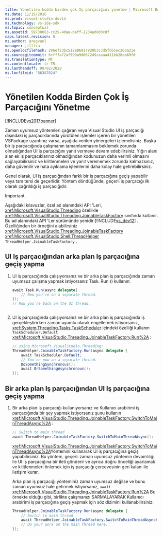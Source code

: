 ```yaml
---
title: Yönetilen kodda birden çok Iş parçacığını yönetme | Microsoft Docs
ms.date: 11/15/2016
ms.prod: visual-studio-dev14
ms.technology: vs-ide-sdk
ms.topic: conceptual
ms.assetid: 59730063-cc29-4dae-baff-2234ad8d0c8f
caps.latest.revision: 8
ms.author: gregvanl
manager: jillfra
ms.openlocfilehash: 296ef23bc512a86917920b3c3d5fbb5ec203a21e
ms.sourcegitcommit: 6cfffa72af599a9d667249caaaa411bb28ea69fd
ms.translationtype: MT
ms.contentlocale: tr-TR
ms.lasthandoff: 09/02/2020
ms.locfileid: "86387024"
---
```

# <a name="managing-multiple-threads-in-managed-code"></a>Yönetilen Kodda Birden Çok İş Parçacığını Yönetme
[!INCLUDE[vs2017banner](../includes/vs2017banner.md)]

Zaman uyumsuz yöntemleri çağıran veya Visual Studio UI iş parçacığı dışındaki iş parçacıklarında yürütülen işlemler içeren bir yönetilen VSPackage uzantınız varsa, aşağıda verilen yönergeleri izlemelisiniz. Başka bir iş parçacığında çalışmanın tamamlanmasını beklemek zorunda olmadığından UI iş parçacığını yanıt vermeye devam edebilirsiniz. Yığın alanı alan ek iş parçacıklarınız olmadığından kodunuzun daha verimli olmasını sağlayabilirsiniz ve kilitlenmeleri ve yanıt verememek zorunda kalmazsınız, daha güvenilir ve hata ayıklama işlemlerini daha kolay hale getirebilirsiniz.  
  
 Genel olarak, UI iş parçacığından farklı bir iş parçacığına geçiş yapabilir veya tam tersi de geçerlidir. Yöntem döndüğünde, geçerli iş parçacığı ilk olarak çağrıldığı iş parçacığıdır.  
  
> [!IMPORTANT]
> Aşağıdaki kılavuzlar, özel ad alanındaki API 'Leri, <xref:Microsoft.VisualStudio.Threading> özellikle <xref:Microsoft.VisualStudio.Threading.JoinableTaskFactory> sınıfında kullanır. Bu ad alanındaki API 'Ler sürümünde yenidir [!INCLUDE[vs_dev12](../includes/vs-dev12-md.md)] . Özelliğinden bir örneğini alabilirsiniz <xref:Microsoft.VisualStudio.Threading.JoinableTaskFactory> <xref:Microsoft.VisualStudio.Shell.ThreadHelper> `ThreadHelper.JoinableTaskFactory` .  
  
## <a name="switching-from-the-ui-thread-to-a-background-thread"></a>UI Iş parçacığından arka plan Iş parçacığına geçiş yapma  
  
1. UI iş parçacığında çalışıyorsanız ve bir arka plan iş parçacığında zaman uyumsuz çalışma yapmak istiyorsanız Task. Run () kullanın:  
  
    ```csharp  
    await Task.Run(async delegate{  
        // Now you’re on a separate thread.  
    });  
    // Now you’re back on the UI thread.  
  
    ```  
  
2. UI iş parçacığında çalışıyorsanız ve bir arka plan iş parçacığında iş gerçekleştirirken zaman uyumlu olarak engellemek istiyorsanız, <xref:System.Threading.Tasks.TaskScheduler> içindeki özelliği kullanın `TaskScheduler.Default` <xref:Microsoft.VisualStudio.Threading.JoinableTaskFactory.Run%2A> :  
  
    ```csharp  
    // using Microsoft.VisualStudio.Threading;  
    ThreadHelper.JoinableTaskFactory.Run(async delegate {  
        await TaskScheduler.Default;  
        // You're now on a separate thread.  
        DoSomethingSynchronous();  
        await OrSomethingAsynchronous();  
    });  
    ```  
  
## <a name="switching-from-a-background-thread-to-the-ui-thread"></a>Bir arka plan Iş parçacığından UI Iş parçacığına geçiş yapma  
  
1. Bir arka plan iş parçacığı kullanıyorsanız ve Kullanıcı arabirimi iş parçacığında bir şey yapmak istiyorsanız şunu kullanın <xref:Microsoft.VisualStudio.Threading.JoinableTaskFactory.SwitchToMainThreadAsync%2A> :  
  
    ```csharp  
    // Switch to main thread  
    await ThreadHelper.JoinableTaskFactory.SwitchToMainThreadAsync();  
    ```  
  
     <xref:Microsoft.VisualStudio.Threading.JoinableTaskFactory.SwitchToMainThreadAsync%2A>Yöntemini kullanarak UI iş parçacığına geçiş yapabilirsiniz. Bu yöntem, geçerli zaman uyumsuz yöntemin devamlılığı ile UI iş parçacığına bir ileti gönderir ve ayrıca doğru önceliği ayarlamak ve kilitlenmeleri önlemek için iş parçacığı çerçevesinin geri kalanı ile iletişim kurar.  
  
     Arka plan iş parçacığı yönteminiz zaman uyumsuz değilse ve bunu zaman uyumsuz hale getirmek istiyorsanız, `await` <xref:Microsoft.VisualStudio.Threading.JoinableTaskFactory.Run%2A> Bu örnekte olduğu gibi, birlikte çalışmanızı SARMALAYARAK Kullanıcı arabirimi iş parçacığına geçiş yapmak için söz dizimini kullanabilirsiniz:  
  
    ```csharp  
    ThreadHelper.JoinableTaskFactory.Run(async delegate {  
        // Switch to main thread  
        await ThreadHelper.JoinableTaskFactory.SwitchToMainThreadAsync();  
        // Do your work on the main thread here.  
    });  
    ```

